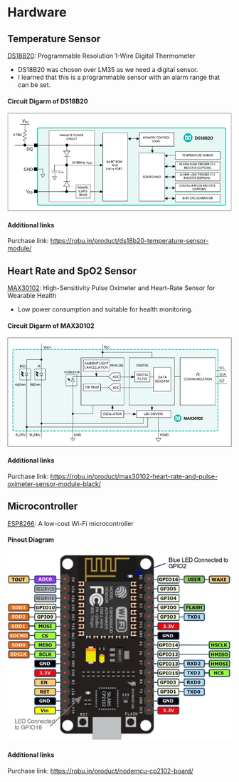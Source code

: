# Hardware

## Temperature Sensor
[DS18B20](https://www.analog.com/en/products/ds18b20.html): Programmable Resolution 1-Wire Digital Thermometer
- DS18B20 was chosen over LM35 as we need a digital sensor.
- I learned that this is a programmable sensor with an alarm range that can be set.
#### Circuit Digarm of DS18B20
  ![Circuit Diagram of DS18B20](ds18b20.png)

#### Additional links
Purchase link: https://robu.in/product/ds18b20-temperature-sensor-module/
  
## Heart Rate and SpO2 Sensor
[MAX30102](https://www.analog.com/en/products/max30102.html): High-Sensitivity Pulse Oximeter and Heart-Rate Sensor for Wearable Health

- Low power consumption and suitable for health monitoring.
#### Circuit Digarm of MAX30102
  ![Circuit Diagram of MAX30102](max30102.png)

#### Additional links
Purchase link: https://robu.in/product/max30102-heart-rate-and-pulse-oximeter-sensor-module-black/

## Microcontroller
[ESP8266](https://www.espressif.com/en/products/socs/esp8266): A low-cost Wi-Fi microcontroller

#### Pinout Diagram
![ESP8266 NodeMCU Pinout](esp8266_nodemcu_pinout.png)

#### Additional links
Purchase link: https://robu.in/product/nodemcu-cp2102-board/
